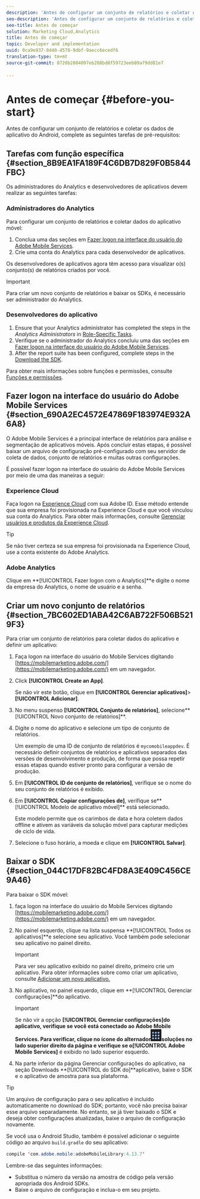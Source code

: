 ```yaml
---
description: 'Antes de configurar um conjunto de relatórios e coletar os dados de aplicativo do Android, complete as seguintes tarefas de pré-requisitos '
seo-description: 'Antes de configurar um conjunto de relatórios e coletar os dados de aplicativo do Android, complete as seguintes tarefas de pré-requisitos '
seo-title: Antes de começar
solution: Marketing Cloud,Analytics
title: Antes de começar
topic: Developer and implementation
uuid: 0ca9e937-8d40-4570-9dbf-9aecc6ecedf6
translation-type: tm+mt
source-git-commit: 0720b2004097eb288bd8f59723eeb09a79dd81e7

---
```



# Antes de começar {#before-you-start}

Antes de configurar um conjunto de relatórios e coletar os dados de aplicativo do Android, complete as seguintes tarefas de pré-requisitos:

## Tarefas com função específica {#section_8B9EA1FA189F4C6DB7D829F0B5844FBC}

Os administradores do Analytics e desenvolvedores de aplicativos devem realizar as seguintes tarefas:

### Administradores do Analytics

Para configurar um conjunto de relatórios e coletar dados do aplicativo móvel:

1. Conclua uma das seções em [Fazer logon na interface do usuário do Adobe Mobile Services](../getting-started/requirements.md#section_690A2EC4572E47869F183974E932A6A8).
1. Crie uma conta do Analytics para cada desenvolvedor de aplicativos.

Os desenvolvedores de aplicativos agora têm acesso para visualizar o(s) conjunto(s) de relatórios criados por você.

>[!IMPORTANT]
>
>Para criar um novo conjunto de relatórios e baixar os SDKs, é necessário ser administrador do Analytics.

### Desenvolvedores do aplicativo

1. Ensure that your Analytics administrator has completed the steps in the *Analytics Administrators* in [Role-Specific Tasks](../getting-started/requirements.md#section_8B9EA1FA189F4C6DB7D829F0B5844FBC).
1. Verifique se o administrador do Analytics concluiu uma das seções em [Fazer logon na interface do usuário do Adobe Mobile Services](../getting-started/requirements.md#section_690A2EC4572E47869F183974E932A6A8).
1. After the report suite has been configured, complete steps in the [Download the SDK](../getting-started/requirements.md#section_044C17DF82BC4FD8A3E409C456CE9A46).

Para obter mais informações sobre funções e permissões, consulte [Funções e permissões](/help/using/gs/c-mob-roles-and-permissions.md).

## Fazer logon na interface do usuário do Adobe Mobile Services {#section_690A2EC4572E47869F183974E932A6A8}

O Adobe Mobile Services é a principal interface de relatórios para análise e segmentação de aplicativos móveis. Após concluir estas etapas, é possível baixar um arquivo de configuração pré-configurado com seu servidor de coleta de dados, conjunto de relatórios e muitas outras configurações.

É possível fazer logon na interface do usuário do Adobe Mobile Services por meio de uma das maneiras a seguir:

### Experience Cloud

Faça logon na [Experience Cloud](https://marketing.adobe.com) com sua Adobe ID. Esse método entende que sua empresa foi provisionada na Experience Cloud e que você vinculou sua conta do Analytics. Para obter mais informações, consulte [Gerenciar usuários e produtos da Experience Cloud](https://docs.adobe.com/content/help/en/core-services/interface/manage-users-and-products/admin-getting-started.html).

>[!TIP]
>
>Se não tiver certeza se sua empresa foi provisionada na Experience Cloud, use a conta existente do Adobe Analytics.

### Adobe Analytics

Clique em **[!UICONTROL Fazer logon com o Analytics]**e digite o nome da empresa do Analytics, o nome de usuário e a senha.

## Criar um novo conjunto de relatórios {#section_7BC602ED1ABA42C6AB722F506B5219F3}

Para criar um conjunto de relatórios para coletar dados do aplicativo e definir um aplicativo:

1. Faça logon na interface do usuário do Mobile Services digitando [https://mobilemarketing.adobe.com/](https://mobilemarketing.adobe.com/) em um navegador.
1. Click **[!UICONTROL Create an App]**.

   Se não vir este botão, clique em **[!UICONTROL Gerenciar aplicativos]**>**[!UICONTROL  Adicionar]**.

1. No menu suspenso **[!UICONTROL Conjunto de relatórios]**, selecione**[!UICONTROL  Novo conjunto de relatórios]**.

1. Digite o nome do aplicativo e selecione um tipo de conjunto de relatórios.

   Um exemplo de uma ID de conjunto de relatórios é `mycomobileappdev`. É necessário definir conjuntos de relatórios e aplicativos separados das versões de desenvolvimento e produção, de forma que possa repetir essas etapas quando estiver pronto para configurar a versão de produção.
1. Em **[!UICONTROL ID de conjunto de relatórios]**, verifique se o nome do seu conjunto de relatórios é exibido.
1. Em **[!UICONTROL Copiar configurações de]**, verifique se**[!UICONTROL  Modelo de aplicativo móvel]** está selecionado.

   Este modelo permite que os carimbos de data e hora coletem dados offline e ativem as variáveis da solução móvel para capturar medições de ciclo de vida.

1. Selecione o fuso horário, a moeda e clique em **[!UICONTROL Salvar]**.

## Baixar o SDK {#section_044C17DF82BC4FD8A3E409C456CE9A46}

Para baixar o SDK móvel:

1. faça logon na interface do usuário do Mobile Services digitando [https://mobilemarketing.adobe.com/](https://mobilemarketing.adobe.com/) em um navegador.
1. No painel esquerdo, clique na lista suspensa **[!UICONTROL Todos os aplicativos]**e selecione seu aplicativo.
Você também pode selecionar seu aplicativo no painel direito.

   >[!IMPORTANT]
   >
   >Para ver seu aplicativo exibido no painel direito, primeiro crie um aplicativo. Para obter informações sobre como criar um aplicativo, consulte [Adicionar um novo aplicativo.](https://docs.adobe.com/content/help/en/mobile-services/using/manage-apps-ug/t-new-app.html)

1. No aplicativo, no painel esquerdo, clique em **[!UICONTROL Gerenciar configurações]**do aplicativo.

   >[!IMPORTANT]
   >
   >Se não vir a opção **[!UICONTROL Gerenciar configurações]**do aplicativo, verifique se você está conectado ao Adobe Mobile Services. Para verificar, clique no ícone do alternador![de](assets/solution-switcher.png)soluções no lado superior direito da página e verifique se o**[!UICONTROL  Adobe Mobile Services]** é exibido no lado superior esquerdo.

1. Na parte inferior da página Gerenciar configurações do aplicativo, na seção Downloads **[!UICONTROL do SDK do]**aplicativo, baixe o SDK e o aplicativo de amostra para sua plataforma.

>[!TIP]
>
>Um arquivo de configuração para o seu aplicativo é incluído automaticamente no download do SDK; portanto, você não precisa baixar esse arquivo separadamente. No entanto, se já tiver baixado o SDK e deseja obter configurações atualizadas, baixe o arquivo de configuração novamente.

Se você usa o Android Studio, também é possível adicionar o seguinte código ao arquivo `build.gradle` do seu aplicativo:

```java
compile 'com.adobe.mobile:adobeMobileLibrary:4.13.7'
```

Lembre-se das seguintes informações:

* Substitua o número da versão na amostra de código pela versão apropriada dos Android SDKs.
* Baixe o arquivo de configuração e inclua-o em seu projeto.